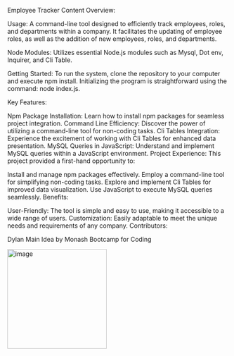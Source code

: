 Employee Tracker Content
Overview:

Usage:
A command-line tool designed to efficiently track employees, roles, and departments within a company. It facilitates the updating of employee roles, as well as the addition of new employees, roles, and departments.

Node Modules:
Utilizes essential Node.js modules such as Mysql, Dot env, Inquirer, and Cli Table.

Getting Started:
To run the system, clone the repository to your computer and execute npm install. Initializing the program is straightforward using the command: node index.js.

Key Features:

Npm Package Installation: Learn how to install npm packages for seamless project integration.
Command Line Efficiency: Discover the power of utilizing a command-line tool for non-coding tasks.
Cli Tables Integration: Experience the excitement of working with Cli Tables for enhanced data presentation.
MySQL Queries in JavaScript: Understand and implement MySQL queries within a JavaScript environment.
Project Experience:
This project provided a first-hand opportunity to:

Install and manage npm packages effectively.
Employ a command-line tool for simplifying non-coding tasks.
Explore and implement Cli Tables for improved data visualization.
Use JavaScript to execute MySQL queries seamlessly.
Benefits:

User-Friendly: The tool is simple and easy to use, making it accessible to a wide range of users.
Customization: Easily adaptable to meet the unique needs and requirements of any company.
Contributors:

Dylan Main
Idea by Monash Bootcamp for Coding



<img width="226" alt="image" src="https://github.com/dyl124/employee-tracker-content/assets/142150017/8eabc07f-b702-48b3-87bd-f2a363fcb83b">
